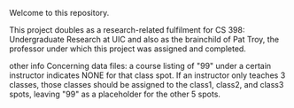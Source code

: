Welcome to this repository.

This project doubles as a research-related fulfilment for 
CS 398: Undergraduate Research at UIC and also as the brainchild
of Pat Troy, the professor under which this project was assigned
and completed.

other info
Concerning data files: a course listing of "99" under a 
certain instructor indicates NONE for that class spot. 
If an instructor only teaches 3 classes, those classes
should be assigned to the class1, class2, and class3 spots, 
leaving "99" as a placeholder for the other 5 spots.